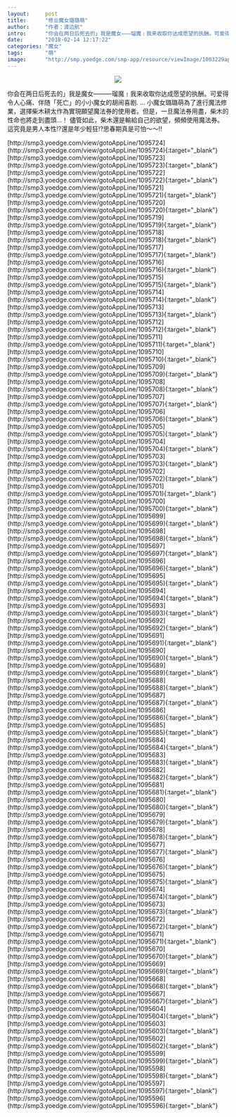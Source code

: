 ```yaml
---
layout:     post
title:      "修业魔女璐璐萌"
author:     "作者：渡边航"
intro:      "你会在两日后死去的」我是魔女———瑠魔﹗我来收取你达成愿望的执酬。可爱得令人心痛、伴随「死亡」的小小魔女的胡闹喜剧. … 小魔女璐璐萌為了進行魔法修業，選擇柴木耕太作為實現願望魔法券的使用者。但是，一旦魔法券用盡，柴木的性命也將走到盡頭…！ 儘管如此，柴木還是輸給自己的欲望，頻頻使用魔法券。這究竟是男人本性!?還是年少輕狂!?思春期真是可怕～～!!"
date:       "2018-02-14 12:17:22"
categories: "魔女"
tags:       "萌"
image:      "http://smp.yoedge.com/smp-app/resource/viewImage/1003229appline.png"
---
```

<div style="text-align: center">
<p><img src="http://smp.yoedge.com/smp-app/resource/viewImage/1003229appline.png"/></p>
</div>
<p class="post-meta">
<span>你会在两日后死去的」我是魔女———瑠魔﹗我来收取你达成愿望的执酬。可爱得令人心痛、伴随「死亡」的小小魔女的胡闹喜剧. … 小魔女璐璐萌為了進行魔法修業，選擇柴木耕太作為實現願望魔法券的使用者。但是，一旦魔法券用盡，柴木的性命也將走到盡頭…！ 儘管如此，柴木還是輸給自己的欲望，頻頻使用魔法券。這究竟是男人本性!?還是年少輕狂!?思春期真是可怕～～!!</span>
</p>
[http://smp3.yoedge.com/view/gotoAppLine/1095724](http://smp3.yoedge.com/view/gotoAppLine/1095724){:target="_blank"}
[http://smp3.yoedge.com/view/gotoAppLine/1095723](http://smp3.yoedge.com/view/gotoAppLine/1095723){:target="_blank"}
[http://smp3.yoedge.com/view/gotoAppLine/1095722](http://smp3.yoedge.com/view/gotoAppLine/1095722){:target="_blank"}
[http://smp3.yoedge.com/view/gotoAppLine/1095721](http://smp3.yoedge.com/view/gotoAppLine/1095721){:target="_blank"}
[http://smp3.yoedge.com/view/gotoAppLine/1095720](http://smp3.yoedge.com/view/gotoAppLine/1095720){:target="_blank"}
[http://smp3.yoedge.com/view/gotoAppLine/1095719](http://smp3.yoedge.com/view/gotoAppLine/1095719){:target="_blank"}
[http://smp3.yoedge.com/view/gotoAppLine/1095718](http://smp3.yoedge.com/view/gotoAppLine/1095718){:target="_blank"}
[http://smp3.yoedge.com/view/gotoAppLine/1095717](http://smp3.yoedge.com/view/gotoAppLine/1095717){:target="_blank"}
[http://smp3.yoedge.com/view/gotoAppLine/1095716](http://smp3.yoedge.com/view/gotoAppLine/1095716){:target="_blank"}
[http://smp3.yoedge.com/view/gotoAppLine/1095715](http://smp3.yoedge.com/view/gotoAppLine/1095715){:target="_blank"}
[http://smp3.yoedge.com/view/gotoAppLine/1095714](http://smp3.yoedge.com/view/gotoAppLine/1095714){:target="_blank"}
[http://smp3.yoedge.com/view/gotoAppLine/1095713](http://smp3.yoedge.com/view/gotoAppLine/1095713){:target="_blank"}
[http://smp3.yoedge.com/view/gotoAppLine/1095712](http://smp3.yoedge.com/view/gotoAppLine/1095712){:target="_blank"}
[http://smp3.yoedge.com/view/gotoAppLine/1095711](http://smp3.yoedge.com/view/gotoAppLine/1095711){:target="_blank"}
[http://smp3.yoedge.com/view/gotoAppLine/1095710](http://smp3.yoedge.com/view/gotoAppLine/1095710){:target="_blank"}
[http://smp3.yoedge.com/view/gotoAppLine/1095709](http://smp3.yoedge.com/view/gotoAppLine/1095709){:target="_blank"}
[http://smp3.yoedge.com/view/gotoAppLine/1095708](http://smp3.yoedge.com/view/gotoAppLine/1095708){:target="_blank"}
[http://smp3.yoedge.com/view/gotoAppLine/1095707](http://smp3.yoedge.com/view/gotoAppLine/1095707){:target="_blank"}
[http://smp3.yoedge.com/view/gotoAppLine/1095706](http://smp3.yoedge.com/view/gotoAppLine/1095706){:target="_blank"}
[http://smp3.yoedge.com/view/gotoAppLine/1095705](http://smp3.yoedge.com/view/gotoAppLine/1095705){:target="_blank"}
[http://smp3.yoedge.com/view/gotoAppLine/1095704](http://smp3.yoedge.com/view/gotoAppLine/1095704){:target="_blank"}
[http://smp3.yoedge.com/view/gotoAppLine/1095703](http://smp3.yoedge.com/view/gotoAppLine/1095703){:target="_blank"}
[http://smp3.yoedge.com/view/gotoAppLine/1095702](http://smp3.yoedge.com/view/gotoAppLine/1095702){:target="_blank"}
[http://smp3.yoedge.com/view/gotoAppLine/1095701](http://smp3.yoedge.com/view/gotoAppLine/1095701){:target="_blank"}
[http://smp3.yoedge.com/view/gotoAppLine/1095700](http://smp3.yoedge.com/view/gotoAppLine/1095700){:target="_blank"}
[http://smp3.yoedge.com/view/gotoAppLine/1095699](http://smp3.yoedge.com/view/gotoAppLine/1095699){:target="_blank"}
[http://smp3.yoedge.com/view/gotoAppLine/1095698](http://smp3.yoedge.com/view/gotoAppLine/1095698){:target="_blank"}
[http://smp3.yoedge.com/view/gotoAppLine/1095697](http://smp3.yoedge.com/view/gotoAppLine/1095697){:target="_blank"}
[http://smp3.yoedge.com/view/gotoAppLine/1095696](http://smp3.yoedge.com/view/gotoAppLine/1095696){:target="_blank"}
[http://smp3.yoedge.com/view/gotoAppLine/1095695](http://smp3.yoedge.com/view/gotoAppLine/1095695){:target="_blank"}
[http://smp3.yoedge.com/view/gotoAppLine/1095694](http://smp3.yoedge.com/view/gotoAppLine/1095694){:target="_blank"}
[http://smp3.yoedge.com/view/gotoAppLine/1095693](http://smp3.yoedge.com/view/gotoAppLine/1095693){:target="_blank"}
[http://smp3.yoedge.com/view/gotoAppLine/1095692](http://smp3.yoedge.com/view/gotoAppLine/1095692){:target="_blank"}
[http://smp3.yoedge.com/view/gotoAppLine/1095691](http://smp3.yoedge.com/view/gotoAppLine/1095691){:target="_blank"}
[http://smp3.yoedge.com/view/gotoAppLine/1095690](http://smp3.yoedge.com/view/gotoAppLine/1095690){:target="_blank"}
[http://smp3.yoedge.com/view/gotoAppLine/1095689](http://smp3.yoedge.com/view/gotoAppLine/1095689){:target="_blank"}
[http://smp3.yoedge.com/view/gotoAppLine/1095688](http://smp3.yoedge.com/view/gotoAppLine/1095688){:target="_blank"}
[http://smp3.yoedge.com/view/gotoAppLine/1095687](http://smp3.yoedge.com/view/gotoAppLine/1095687){:target="_blank"}
[http://smp3.yoedge.com/view/gotoAppLine/1095686](http://smp3.yoedge.com/view/gotoAppLine/1095686){:target="_blank"}
[http://smp3.yoedge.com/view/gotoAppLine/1095685](http://smp3.yoedge.com/view/gotoAppLine/1095685){:target="_blank"}
[http://smp3.yoedge.com/view/gotoAppLine/1095684](http://smp3.yoedge.com/view/gotoAppLine/1095684){:target="_blank"}
[http://smp3.yoedge.com/view/gotoAppLine/1095683](http://smp3.yoedge.com/view/gotoAppLine/1095683){:target="_blank"}
[http://smp3.yoedge.com/view/gotoAppLine/1095682](http://smp3.yoedge.com/view/gotoAppLine/1095682){:target="_blank"}
[http://smp3.yoedge.com/view/gotoAppLine/1095681](http://smp3.yoedge.com/view/gotoAppLine/1095681){:target="_blank"}
[http://smp3.yoedge.com/view/gotoAppLine/1095680](http://smp3.yoedge.com/view/gotoAppLine/1095680){:target="_blank"}
[http://smp3.yoedge.com/view/gotoAppLine/1095679](http://smp3.yoedge.com/view/gotoAppLine/1095679){:target="_blank"}
[http://smp3.yoedge.com/view/gotoAppLine/1095678](http://smp3.yoedge.com/view/gotoAppLine/1095678){:target="_blank"}
[http://smp3.yoedge.com/view/gotoAppLine/1095677](http://smp3.yoedge.com/view/gotoAppLine/1095677){:target="_blank"}
[http://smp3.yoedge.com/view/gotoAppLine/1095676](http://smp3.yoedge.com/view/gotoAppLine/1095676){:target="_blank"}
[http://smp3.yoedge.com/view/gotoAppLine/1095675](http://smp3.yoedge.com/view/gotoAppLine/1095675){:target="_blank"}
[http://smp3.yoedge.com/view/gotoAppLine/1095674](http://smp3.yoedge.com/view/gotoAppLine/1095674){:target="_blank"}
[http://smp3.yoedge.com/view/gotoAppLine/1095673](http://smp3.yoedge.com/view/gotoAppLine/1095673){:target="_blank"}
[http://smp3.yoedge.com/view/gotoAppLine/1095672](http://smp3.yoedge.com/view/gotoAppLine/1095672){:target="_blank"}
[http://smp3.yoedge.com/view/gotoAppLine/1095671](http://smp3.yoedge.com/view/gotoAppLine/1095671){:target="_blank"}
[http://smp3.yoedge.com/view/gotoAppLine/1095670](http://smp3.yoedge.com/view/gotoAppLine/1095670){:target="_blank"}
[http://smp3.yoedge.com/view/gotoAppLine/1095669](http://smp3.yoedge.com/view/gotoAppLine/1095669){:target="_blank"}
[http://smp3.yoedge.com/view/gotoAppLine/1095668](http://smp3.yoedge.com/view/gotoAppLine/1095668){:target="_blank"}
[http://smp3.yoedge.com/view/gotoAppLine/1095667](http://smp3.yoedge.com/view/gotoAppLine/1095667){:target="_blank"}
[http://smp3.yoedge.com/view/gotoAppLine/1095604](http://smp3.yoedge.com/view/gotoAppLine/1095604){:target="_blank"}
[http://smp3.yoedge.com/view/gotoAppLine/1095603](http://smp3.yoedge.com/view/gotoAppLine/1095603){:target="_blank"}
[http://smp3.yoedge.com/view/gotoAppLine/1095602](http://smp3.yoedge.com/view/gotoAppLine/1095602){:target="_blank"}
[http://smp3.yoedge.com/view/gotoAppLine/1095599](http://smp3.yoedge.com/view/gotoAppLine/1095599){:target="_blank"}
[http://smp3.yoedge.com/view/gotoAppLine/1095598](http://smp3.yoedge.com/view/gotoAppLine/1095598){:target="_blank"}
[http://smp3.yoedge.com/view/gotoAppLine/1095597](http://smp3.yoedge.com/view/gotoAppLine/1095597){:target="_blank"}
[http://smp3.yoedge.com/view/gotoAppLine/1095596](http://smp3.yoedge.com/view/gotoAppLine/1095596){:target="_blank"}


